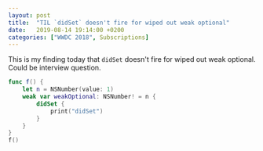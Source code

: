 ```yaml
---
layout: post
title:  "TIL `didSet` doesn't fire for wiped out weak optional"
date:   2019-08-14 19:14:00 +0200
categories: ["WWDC 2018", Subscriptions]
---
```

This is my finding today that `didSet` doesn't fire for wiped out weak optional. Could be interview question.

```swift
func f() {
    let n = NSNumber(value: 1)
    weak var weakOptional: NSNumber! = n {
        didSet {
            print("didSet")
        }
    }
}
f()
```

